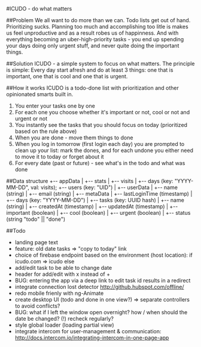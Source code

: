 #ICUDO - do what matters

##Problem
We all want to do more than we can.
Todo lists get out of hand. Prioritizing sucks. Planning too much and accomplishing too litle is makes us feel unproductive and as a result robes us of happinness. And with everything becoming an uber-high-priority tasks - you end up spending your days doing only urgent stuff, and never quite doing the important things.

##Solution
ICUDO - a simple system to focus on what matters. The principle is simple: Every day start afresh and do at least 3 things: one that is important, one that is cool and one that is urgent.

##How it works
ICUDO is a todo-done list with prioritization and other opinionated smarts built in.

1.  You enter your tasks one by one
2.  For each one you choose whether it's important or not, cool or not and urgent or not
3.  You instantly see the tasks that you should focus on today (prioritized based on the rule above)
4.  When you are done - move them things to done
5.  When you log in tomorrow (first login each day) you are prompted to clean up your list: mark the dones, and for each undone you either need to move it to today or forget about it
6.  For every date (past or future) - see what's in the todo and what was done

##Data structure
    +-- appData
    |   +-- stats
    |       +-- visits 
    |           +-- days (key: "YYYY-MM-DD", val: visits); 
    +-- users (key: "UID")
    |   +-- userData
    |       +-- name (string)
    |       +-- email (string)
    |   +-- metaData
    |       +-- lastLoginTime (timestamp)
    |   +-- days (key: "YYYY-MM-DD")
    |       +-- tasks (key: UUID hash)
    |           +-- name (string)
    |           +-- createdAt (timestamp)
    |           +-- updatedAt (timestamp)
    |           +-- important (boolean)
    |           +-- cool (boolean)
    |           +-- urgent (boolean)
    |           +-- status (string "todo" || "done")


##Todo
* landing page text
* feature: old date tasks => "copy to today" link
* choice of firebase endpoint based on the environment (host location): if icudo.com => icudo else
* add/edit task to be able to change date
* header for add/edit with x instead of +
* BUG: entering the app via a deep link to edit task id results in a redirect
* integrate connection lost detector http://github.hubspot.com/offline/
* redo mobile frienly with ng-Animate
* create desktop UI (todo and done in one view?)  => separate controllers to avoid conflicts?
* BUG: what if I left the window open overnight? how / when should the date be changed? (!) recheck regularly?
* style global loader (loading partial view)
* integrate intercom for user-management & communication: http://docs.intercom.io/integrating-intercom-in-one-page-app
